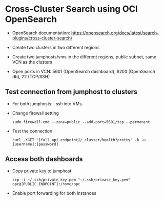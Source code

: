 # Cross-Cluster Search using OCI OpenSearch

- OpenSearch documentation: https://opensearch.org/docs/latest/search-plugins/cross-cluster-search/


- Create two clusters in two different regions
- Create two jumphosts/vms in the different regions, public subnet, same VCN as the clusters
- Open ports in VCN: 5601 (OpenSearch dashboard), 9200 (OpenSearch db), 22 (TCP/SSH)


## Test connection from jumphost to clusters

- For both jumphosts:- ssh into VMs.
- Change firewall setting
  ```
  sudo firewall-cmd --zone=public --add-port=5601/tcp --permanent
  ```

- Test the connection

  ```
  curl -XGET "[full_api_endpoint]/_cluster/health?pretty" -k -u [username]:[password]
  ```

## Access both dashboards

- Copy private key to jumphost
  
  ```
  scp -i ~/.ssh/private_key.pem "~/.ssh/private_key.pem" opc@[PUBLIC_ENDPOINT]:/home/opc
  ```

- Enable port forwarding for both instances
